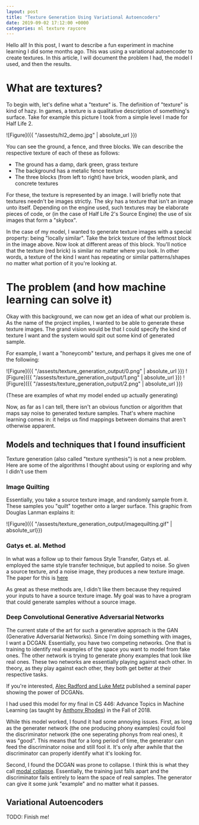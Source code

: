 ```yaml
---
layout: post
title: "Texture Generation Using Variational Autoencoders"
date: 2019-09-02 17:12:00 +0000
categories: ml texture raycore
--- 
```


Hello all! In this post, I want to describe a fun experiment in machine learning I did
some months ago. This was using a variational autoencoder to create textures. In this
article, I will document the problem I had, the model I used, and then the results.

# What are textures?
To begin with, let's define what a "texture" is. The definition of "texture" is kind
of hazy. In games, a texture is a qualitative description of something's surface. Take
for example this picture I took from a simple level I made for Half Life 2.

![Figure]({{ "/assests/hl2_demo.jpg" | absolute_url }})

You can see the ground, a fence, and three blocks. We can describe the respective texture of each
of these as follows:

* The ground has a damp, dark green, grass texture
* The background has a metalic fence texture
* The three blocks (from left to right) have brick, wooden plank, and concrete textures

For these, the texture is represented by an image. I will briefly note that textures needn't be
images strictly. The sky has a texture that isn't an image unto itself. Depending on the engine used,
such textures may be elaborate pieces of code, or (in the case of Half Life 2's Source Engine) the use
of six images that form a "skybox".

In the case of my model, I wanted to generate texture images with a special property: being "locally similar".
Take the brick texture of the leftmost block in the image above. Now look at different areas of this block.
You'll notice that the texture (red brick) is similar no matter where you look. In other words, a texture
of the kind I want has repeating or similar patterns/shapes no matter what portion of it you're looking at.

# The problem (and how machine learning can solve it)
Okay with this background, we can now get an idea of what our problem is. As the name of the project implies,
I wanted to be able to generate these texture images. The grand vision would be that I could specify
the kind of texture I want and the system would spit out some kind of generated sample.

For example, I want a "honeycomb" texture, and perhaps it gives me one of the following:

![Figure]({{ "/assests/texture_generation_output/0.png" | absolute_url }})
![Figure]({{ "/assests/texture_generation_output/1.png" | absolute_url }})
![Figure]({{ "/assests/texture_generation_output/2.png" | absolute_url }})

(These are examples of what my model ended up actually generating)

Now, as far as I can tell, there isn't an obvious function or algorithm that maps say noise to generated texture samples.
That's where machine learning comes in: it helps us find mappings between domains that aren't otherwise apparent.

## Models and techniques that I found insufficient
Texture generation (also called "texture synthesis") is not a new problem. Here are some of the algorithms
I thought about using or exploring and why I didn't use them

### Image Quilting
Essentially, you take a source texture image, and randomly sample from it. These samples you "quilt" together
onto a larger surface. This graphic from Douglas Lanman explains it:

![Figure]({{ "/assests/texture_generation_output/imagequilting.gif" | absolute_url}})

### Gatys et. al. Method
In what was a follow up to their famous Style Transfer, Gatys et. al. employed the same style transfer technique,
but applied to noise. So given a source texture, and a noise image, they produces a new texture image. The paper
for this is [here](https://arxiv.org/abs/1505.07376)

As great as these methods are, I didn't like them because they required your inputs to have a source texture image.
My goal was to have a program that could generate samples without a source image.

### Deep Convolutional Generative Adversarial Networks
The current state of the art for such a generative approach is the GAN (Generative Adversarial Networks). Since
I'm doing something with images, I want a DCGAN. Essentially, you have two competing networks. One that is
training to identify real examples of the space you want to model from fake ones. The other network is trying
to generate phony examples that look like real ones. These two networks are essentially playing against each other.
In theory, as they play against each other, they both get better at their respective tasks.

If you're interested, [Alec Radford and Luke Metz](https://arxiv.org/pdf/1511.06434.pdf) published a seminal paper
showing the power of DCGANs.

I had used this model for my final in CS 446: Advance Topics in Machine Learning (as taught by [Anthony Rhodes](https://web.pdx.edu/~arhodes/))
in the Fall of 2018.

While this model worked, I found it had some annoying issues. First, as long as the generater network (the one
producing phony examples) could fool the discriminator network (the one seperating phonys from real ones), it
was "good". This means that for a long period of time, the generator can feed the discriminator noise and still
fool it. It's only after awhile that the discriminator can properly identify what it's looking for.

Second, I found the DCGAN was prone to collapse. I think this is what they call [modal collapse](https://aiden.nibali.org/blog/2017-01-18-mode-collapse-gans/).
Essentially, the training just falls apart and the discriminator fails entirely to learn the space of real samples. The generator
can give it some junk "example" and no matter what it passes.

## Variational Autoencoders
TODO: Finish me!
